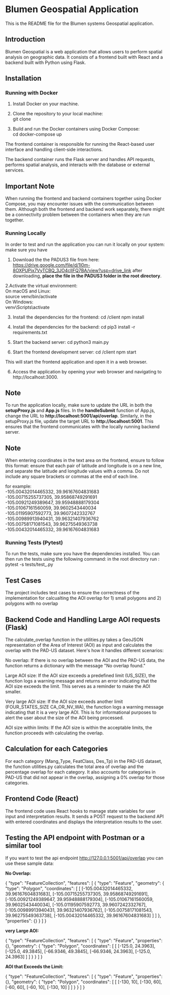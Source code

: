 # Blumen Geospatial Application

This is the README file for the Blumen systems Geospatial application.

## Introduction

Blumen Geospatial is a web application that allows users to perform spatial analysis on geographic data. It consists of a frontend built with React and a backend built with Python using Flask.

## Installation

### Running with Docker

1. Install Docker on your machine. 

2. Clone the repository to your local machine: <br>
    git clone <desired-directory>
3. Build and run the Docker containers using Docker Compose:<br>
     cd <project-directory>
     docker-compose up
   
The frontend container is responsible for running the React-based user interface and handling client-side interactions.

The backend container runs the Flask server and handles API requests, performs spatial analysis, and interacts with the database or external services.

## Important Note

When running the frontend and backend containers together using Docker Compose, you may encounter issues with the communication between them. Although both the frontend and backend work separately, there might be a connectivity problem between the containers when they are run together.

### Running Locally
In order to test and run the application you can run it locally on your system:
make sure you have 
1. Download the the PADUS3 file from here: https://drive.google.com/file/d/1l0m-8OXPUPjx7VyTCBQ_3JO4cIlFQ7BA/view?usp=drive_link
after downloading, __place the file in the PADUS3 folder in the root directory__.

2.Activate the virtual environment:<br>
    On macOS and Linux:<br>
        source venv/bin/activate<br>
    On Windows: <br>
        venv\Scripts\activate<br>

3. Install the dependencies for the frontend:
     cd <project-directory>/client
     npm install

4. Install the dependencies for the backend:
     cd <project-directory>
     pip3 install -r requirements.txt

5. Start the backend server:
    cd <project-directory>
    python3 main.py

6. Start the frontend development server:
    cd <project-directory>/client
    npm start
   
This will start the frontend application and open it in a web browser.

6. Access the application by opening your web browser and navigating to http://localhost:3000.

  ## Note
To run the application locally, make sure to update the URL in both the __setupProxy.js__ and __App.js__ files. In the __handleSubmit__ function of App.js, change the URL to __http://localhost:5001/api/overlap__. Similarly, in the setupProxy.js file, update the target URL to __http://localhost:5001__. This ensures that the frontend communicates with the locally running backend server.

  ## Note
  When entering coordinates in the text area on the frontend, ensure to follow this format:
  ensure that each pair of latitude and longitude is on a new line, and separate the latitude and    longitude values with a comma. Do not include any square brackets or commas at the end of each     line. 
  
  for example:<br>
-105.00432014465332, 39.96167604831683<br>
-105.00715255737305, 39.95868749291691<br>
-105.00921249389647, 39.95948888179304<br>
-105.01067161560059, 39.9602543440034<br>
-105.01195907592773, 39.9607242332767<br>
-105.00989913940431, 39.96321407936762<br>
-105.00758171081543, 39.96275549363738<br>
-105.00432014465332, 39.96167604831683<br>


### Running Tests (Pytest)
To run the tests, make sure you have the dependencies installed. You can then run the tests using the following command:
  in the root directory run : pytest -s tests/test_.py
  
## Test Cases
The project includes test cases to ensure the correctness of the implementation for calcualting the AOI overlap for 1) small polygons and 2) polygons with no overlap

## Backend Code and Handling Large AOI requests (Flask)
The calculate_overlap function in the utilities.py takes a GeoJSON representation of the Area of Interest (AOI) as input and calculates the overlap with the PAD-US dataset. Here's how it handles different scenarios:

No overlap: If there is no overlap between the AOI and the PAD-US data, the function returns a dictionary with the message "No overlap found."

Large AOI size: If the AOI size exceeds a predefined limit (US_SIZE), the function logs a warning message and returns an error indicating that the AOI size exceeds the limit. This serves as a reminder to make the AOI smaller.

Very large AOI size: If the AOI size exceeds another limit (FOUR_STATES_SIZE CA_OR_NV_WA), the function logs a warning message indicating that it is a very large AOI. This is for informational purposes to alert the user about the size of the AOI being processed.  

AOI size within limits: If the AOI size is within the acceptable limits, the function proceeds with calculating the overlap.

## Calculation for each Categories
For each category (Mang_Type, FeatClass, Des_Tp) in the PAD-US dataset, the function utilities.py calculates the total area of overlap and the percentage overlap for each category. It also accounts for categories in PAD-US that did not appear in the overlap, assigning a 0% overlap for those categories.

## Frontend Code (React)
The frontend code uses React hooks to manage state variables for user input and interpretation results. It sends a POST request to the backend API with entered coordinates and displays the interpretation results to the user.

## Testing the API endpoint with Postman or a similar tool
If you want to test the api endpoint http://127.0.0.1:5001/api/overlap you can use these sample data:

__No Overlap:__

{
  "type": "FeatureCollection",
  "features": [
    {
      "type": "Feature",
      "geometry": {
        "type": "Polygon",
        "coordinates": [
          [
            [-105.00432014465332, 39.96167604831683],
            [-105.00715255737305, 39.95868749291691],
            [-105.00921249389647, 39.95948888179304],
            [-105.01067161560059, 39.9602543440034],
            [-105.01195907592773, 39.9607242332767],
            [-105.00989913940431, 39.96321407936762],
            [-105.00758171081543, 39.96275549363738],
            [-105.00432014465332, 39.96167604831683]
          ]
        ]
      },
      "properties": {}
    }
  ]
}

__very Large AOI:__

{
  "type": "FeatureCollection",
  "features": [
    {
      "type": "Feature",
      "properties": {},
      "geometry": {
        "type": "Polygon",
        "coordinates": [
          [
            [-125.0, 24.3963],
            [-125.0, 49.3845],
            [-66.9346, 49.3845],
            [-66.9346, 24.3963],
            [-125.0, 24.3963]
          ]
        ]
      }
    }
  ]
}

__AOI that Exceeds the Limit:__

{
    "type": "FeatureCollection",
    "features": [
        {
            "type": "Feature",
            "properties": {},
            "geometry": {
                "type": "Polygon",
                "coordinates": [
                    [
                        [-130, 10],
                        [-130, 60],
                        [-60, 60],
                        [-60, 10],
                        [-130, 10]
                    ]
                ]
            }
        }
    ]
}






